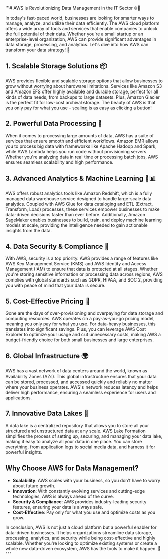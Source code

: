 '''# AWS is Revolutionizing Data Management in the IT Sector 🌐💾

In today's fast-paced world, businesses are looking for smarter ways to manage, analyze, and utilize their data efficiently. The AWS cloud platform offers a wide array of tools and services that enable companies to unlock the full potential of their data. Whether you're a small startup or an enterprise-level organization, AWS can provide significant advantages in data storage, processing, and analytics. Let's dive into how AWS can transform your data strategy! 🚀

## 1. Scalable Storage Solutions 📦
AWS provides flexible and scalable storage options that allow businesses to grow without worrying about hardware limitations. Services like Amazon S3 and Amazon EFS offer highly available and durable storage, perfect for all kinds of data needs, from backups to large datasets. Plus, Amazon Glacier is the perfect fit for low-cost archival storage. The beauty of AWS is that you only pay for what you use – scaling is as easy as clicking a button!

## 2. Powerful Data Processing 🔄
When it comes to processing large amounts of data, AWS has a suite of services that ensure smooth and efficient workflows. Amazon EMR allows you to process big data with frameworks like Apache Hadoop and Spark, while AWS Lambda helps you run code without provisioning servers. Whether you're analyzing data in real time or processing batch jobs, AWS ensures seamless scalability and high performance.

## 3. Advanced Analytics & Machine Learning 🤖📊
AWS offers robust analytics tools like Amazon Redshift, which is a fully managed data warehouse service designed to handle large-scale data analytics. Coupled with AWS Glue for data cataloging and ETL (Extract, Transform, Load) processes, these services empower businesses to make data-driven decisions faster than ever before. Additionally, Amazon SageMaker enables businesses to build, train, and deploy machine learning models at scale, providing the intelligence needed to gain actionable insights from the data.

## 4. Data Security & Compliance 🔐
With AWS, security is a top priority. AWS provides a range of features like AWS Key Management Service (KMS) and AWS Identity and Access Management (IAM) to ensure that data is protected at all stages. Whether you're storing sensitive information or processing data across regions, AWS complies with global standards such as GDPR, HIPAA, and SOC 2, providing you with peace of mind that your data is secure.

## 5. Cost-Effective Pricing 💸
Gone are the days of over-provisioning and overpaying for data storage and computing resources. AWS operates on a pay-as-you-go pricing model, meaning you only pay for what you use. For data-heavy businesses, this translates into significant savings. Plus, you can leverage AWS Cost Explorer to optimize your usage and cut unnecessary costs, making AWS a budget-friendly choice for both small businesses and large enterprises.

## 6. Global Infrastructure 🌍
AWS has a vast network of data centers around the world, known as Availability Zones (AZs). This global infrastructure ensures that your data can be stored, processed, and accessed quickly and reliably no matter where your business operates. AWS's network reduces latency and helps deliver high performance, ensuring a seamless experience for users and applications.

## 7. Innovative Data Lakes 🌊
A data lake is a centralized repository that allows you to store all your structured and unstructured data at any scale. AWS Lake Formation simplifies the process of setting up, securing, and managing your data lake, making it easy to analyze all your data in one place. You can store everything, from application logs to social media data, and harness it for powerful insights.

## Why Choose AWS for Data Management?

- **Scalability**: AWS scales with your business, so you don’t have to worry about future growth.
- **Innovation**: With constantly evolving services and cutting-edge technologies, AWS is always ahead of the curve.
- **Security & Compliance**: AWS provides industry-leading security features, ensuring your data is always safe.
- **Cost-Effective**: Pay only for what you use and optimize costs as you grow.

In conclusion, AWS is not just a cloud platform but a powerful enabler for data-driven businesses. It helps organizations streamline data storage, processing, analytics, and security while being cost-effective and highly scalable. Whether you're looking to optimize existing systems or create a whole new data-driven ecosystem, AWS has the tools to make it happen. 🌟
"""

